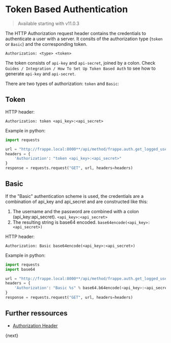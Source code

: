 # Token Based Authentication

> Available starting with v11.0.3

The HTTP Authorization request header contains the credentials to authenticate a user with a server. It consits of the authorization type (`token` or `Basic`) and the corresponding token.

```http
Authorization: <type> <token>
```

The token consists of `api-key` and `api-secret`, joined by a colon. Check `Guides / Integration / How To Set Up Token Based Auth` to see how to generate `api-key` and `api-secret`.

There are two types of authorization: `token` and `Basic`:

## Token

HTTP header:

```http
Authorization: token <api_key>:<api_secret>
```

Example in python:

```python
import requests

url = "http://frappe.local:8000**/api/method/frappe.auth.get_logged_user**"
headers = {
    'Authorization': "token <api_key>:<api_secret>"
}
response = requests.request("GET", url, headers=headers)
```

## Basic

If the "Basic" authentication scheme is used, the credentials are a combination of api_key and api_secret and are constructed like this:

1. The username and the password are combined with a colon (api_key:api_secret).
  ```<api_key>:<api_secret>```
2. The resulting string is base64 encoded.
  ```base64encode(<api_key>:<api_secret>)```

HTTP header:

```http
Authorization: Basic base64encode(<api_key>:<api_secret>)
```

Example in python:

```python
import requests
import base64

url = "http://frappe.local:8000**/api/method/frappe.auth.get_logged_user**"
headers = {
    'Authorization': "Basic %s" % base64.b64encode(<api_key>:<api_secret>)
}
response = requests.request("GET", url, headers=headers)
```

## Further ressources

* [Authorization Header](https://developer.mozilla.org/en-US/docs/Web/HTTP/Headers/Authorization)

{next}
